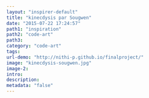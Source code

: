 ```yaml
---
layout: "inspirer-default"
title: "kinecdysis par Sougwen"
date: "2015-07-22 17:24:57"
path1: "inspiration"
path2: "code-art"
path3:
category: "code-art"
tags:
url-demo: "http://nithi-p.github.io/finalproject/"
image: "kinecdysis-sougwen.jpg"
image-2:
intro:
description:
metadata: "false"
---
```

